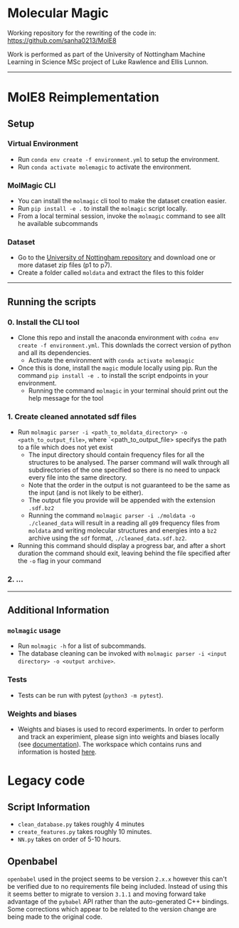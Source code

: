 # Molecular Magic

Working repository for the rewriting of the code in: https://github.com/sanha0213/MolE8

Work is performed as part of the University of Nottingham Machine Learning in Science MSc project of Luke Rawlence and Ellis Lunnon.
****
# MolE8 Reimplementation

## Setup

### Virtual Environment
- Run `conda env create -f environment.yml` to setup the environment.
- Run `conda activate molemagic` to activate the environment.


### MolMagic CLI
- You can install the `molmagic` cli tool to make the dataset creation easier.
- Run `pip install -e .` to install the `molmagic` script locally.
- From a local terminal session, invoke the `molmagic` command to see allt he available subcommands

### Dataset
- Go to the [University of Nottingham repository](https://unow.nottingham.ac.uk/handle/internal/9356?show=full) and download one or more dataset zip files (p1 to p7).
- Create a folder called `moldata` and extract the files to this folder

----

## Running the scripts

### 0. Install the CLI tool
- Clone this repo and install the anaconda environment with `codna env create -f environment.yml`. This downlads the correct version of python and all its dependencies.
  - Activate the environment with `conda activate molemagic`
- Once this is done, install the `magic` module locally using pip. Run the command `pip install -e .` to install the script endpoints in your environment.
  - Running the command `molmagic` in your terminal should print out the help message for the tool
### 1. Create cleaned annotated sdf files
- Run `molmagic parser -i <path_to_moldata_directory> -o <path_to_output_file>`, where `<path_to_output_file> specifys the path to a file which does not yet exist
  - The input directory should contain frequency files for all the structures to be analysed. The parser command will walk through all subdirectories of the one specified so there is no need to unpack every file into the same directory.
  - Note that the order in the output is not guaranteed to be the same as the input (and is not likely to be either).
  - The output file you provide will be appended with the extension `.sdf.bz2`
  - Running the command `molmagic parser -i ./moldata -o ./cleaned_data` will result in a reading all `g09` frequency files from `moldata` and writing molecular structures and energies into a `bz2` archive using the `sdf` format, `./cleaned_data.sdf.bz2`.
- Running this command should display a progress bar, and after a short duration the command should exit, leaving behind the file specified after the `-o` flag in your command

### 2. ...

----

## Additional Information
### `molmagic` usage
- Run `molmagic -h` for a list of subcommands.
- The database cleaning can be invoked with `molmagic parser -i <input directory> -o <output archive>`.

### Tests
- Tests can be run with pytest (`python3 -m pytest`).

### Weights and biases
- Weights and biases is used to record experiments. In order to perform and track an experimient, please sign into weights and biases locally (see [documentation](https://docs.wandb.ai/)).
The workspace which contains runs and information is hosted [here](https://wandb.ai/molecular-magicians/MolecularMagic).


# Legacy code
## Script Information
- `clean_database.py` takes roughly 4 minutes
- `create_features.py` takes roughly 10 minutes.
- `NN.py` takes on order of 5-10 hours.
## Openbabel
`openbabel` used in the project seems to be version `2.x.x` however this can't be verified due to no requirements file being included. Instead of using this it seems better to migrate to version `3.1.1` and moving forward take advantage of the `pybabel` API rather than the auto-generated C++ bindings. Some corrections which appear to be related to the version change are being made to the original code.

<!-- - Install Git LFS (https://git-lfs.github.com/) and run the following commands in the local git folder:
  - `git lfs install`
  - `git lfs fetch`
  - `git lfs pull` -->

<!-- ## Visualisation of Results
- Tensorboard can be installed to the conda environment using the following command:
  - `conda install -c conda-forge tensorboard`
- Tensorboard logs can be visualised using the following command:
  - `tensorboard --logdir=./`
- NN logs are store in `./static_data/NN_rewrite`.
- TO-DO: Define weights and biases setup and usage -->